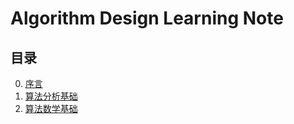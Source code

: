 # Algorithm Design Learning Note

## 目录

0. [序言](index/perface.md)  
1. [算法分析基础](index/algorithm-analysis-basic.md)  
2. [算法数学基础](index/algorithm-math-basic.md)
